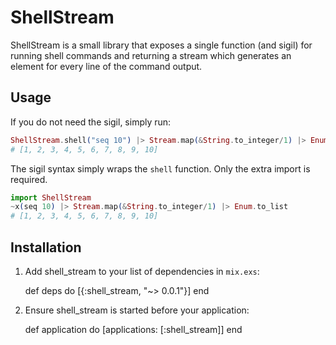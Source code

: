 # ShellStream

ShellStream is a small library that exposes a single function (and sigil)
for running shell commands and returning a stream which generates an 
element for every line of the command output.

## Usage

If you do not need the sigil, simply run:

```elixir
ShellStream.shell("seq 10") |> Stream.map(&String.to_integer/1) |> Enum.to_list
# [1, 2, 3, 4, 5, 6, 7, 8, 9, 10]
```

The sigil syntax simply wraps the `shell` function. Only the extra
import is required.

```elixir
import ShellStream
~x(seq 10) |> Stream.map(&String.to_integer/1) |> Enum.to_list
# [1, 2, 3, 4, 5, 6, 7, 8, 9, 10]
```

## Installation

  1. Add shell_stream to your list of dependencies in `mix.exs`:

        def deps do
          [{:shell_stream, "~> 0.0.1"}]
        end

  2. Ensure shell_stream is started before your application:

        def application do
          [applications: [:shell_stream]]
        end

